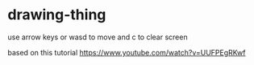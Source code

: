 # drawing-thing
use arrow keys or wasd to move and c to clear screen

based on this tutorial
https://www.youtube.com/watch?v=UUFPEgRKwf
